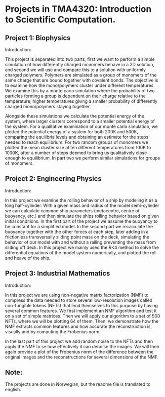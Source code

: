# Projects in TMA4320: Introduction to Scientific Computation.

## Project 1: Biophysics

Introduction:

This project is separated into two parts; first we want to perform a simple simulation of how differently charged monomers behave in a 2D solution, and second we will use and compare this to a solution with uniformly charged polymers. Polymers are simulated as a group of monomers of the same charge that are bound together with covalent bonds. The objective is to examine how the mono/polymers cluster under different temperatures. We examine this by a monte carlo simulation where the probability of two particles forming a group is dependent on their charge relative to the temperature, higher temperatures giving a smaller probability of differently charged mono/polymers staying together.

Alongside these simulations we calculate the potential energy of the system, where larger clusters correspond to a smaller potential energy of the system. For a qualitative examination of our monte carlo simulation, we plotted the potential energy of a system for both 200K and 500K, comparing the equilibria levels and obtaining an estimate for the steps needed to reach equilibrium. For two random groups of monomers we plotted the mean cluster size at ten different temperatures from 100K to 1000K, after a number of steps deemed to bring us qualitatively close enough to equilibrium. In part two we perform similar simulations for groups of monomers.

## Project 2: Engineering Physics

Introduction:

In this project we examine the rolling behavior of a ship by modeling it as a long half-cylinder. With a given mass and radius of the model semi-cylinder we can calculate common ship parameters (metacentre, centre of buoyancy, etc.) and then simulate the ships rolling behavior based on given initial conditions. In the first part of the project we assume the buoyancy to be constant for a simplified model. In the second part we recalculate the buoyancy together with the other forces at each step, later adding in a frictionless transversally sliding point mass on the deck, simulating the behavior of our model with and without a railing preventing the mass from sliding off deck. In this project we mainly used the RK4 method to solve the differential equations of the model system numerically, and plotted the roll and heave of the ship.

## Project 3: Industrial Mathematics

Introduction:

In this project we are using non-negative matrix factorization (NMF) to compress the data needed to store several low-resolution images called non-fungible tokens (NFTs) that lend themselves to this purpose by having several common features.
We first implement an NMF algorithm and test it on a set of simple matrices. Then we will apply our algorithm to a set of 500 NFTs, where we will be plotting 64 of them.
Then, we demonstrate how the NMF extracts common features and how accurate the reconstruction is, visually and by computing the Frobenius norm.

In the last part of this project we add random noise to the NFTs and then apply the NMF to se how effectively it can denoise the images. We will then again provide a plot of the Frobenius norm of the difference between the original images and the reconstructions for several dimensions of the NMF.

## Note:
The projects are done in Norwegian, but the readme file is translated to english.

